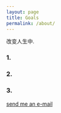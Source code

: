 ```yaml
---
layout: page
title: Goals
permalink: /about/
---
```


改变人生中.

### 1. 


### 2. 


### 3. 

[send me an e-mail](mailto:banana30003@outlook.com)
